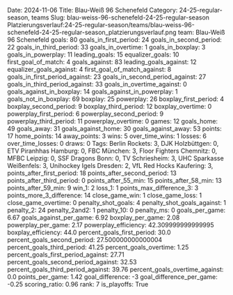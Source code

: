 Date: 2024-11-06
Title: Blau-Weiß 96 Schenefeld
Category: 24-25-regular-season, teams
Slug: blau-weiss-96-schenefeld-24-25-regular-season
Platzierungsverlauf:24-25-regular-season/teams/blau-weiss-96-schenefeld-24-25-regular-season_platzierungsverlauf.png
team: Blau-Weiß 96 Schenefeld
goals: 80
goals_in_first_period: 24
goals_in_second_period: 22
goals_in_third_period: 33
goals_in_overtime: 1
goals_in_boxplay: 3
goals_in_powerplay: 11
leading_goals: 15
equalizer_goals: 10
first_goal_of_match: 4
goals_against: 83
leading_goals_against: 12
equalizer_goals_against: 4
first_goal_of_match_against: 8
goals_in_first_period_against: 23
goals_in_second_period_against: 27
goals_in_third_period_against: 33
goals_in_overtime_against: 0
goals_against_in_boxplay: 14
goals_against_in_powerplay: 1
goals_not_in_boxplay: 69
boxplay: 25
powerplay: 26
boxplay_first_period: 4
boxplay_second_period: 9
boxplay_third_period: 12
boxplay_overtime: 0
powerplay_first_period: 6
powerplay_second_period: 9
powerplay_third_period: 11
powerplay_overtime: 0
games: 12
goals_home: 49
goals_away: 31
goals_against_home: 30
goals_against_away: 53
points: 17
home_points: 14
away_points: 3
wins: 5
over_time_wins: 1
losses: 6
over_time_losses: 0
draws: 0
Tags:  Berlin Rockets: 3,  DJK Holzbüttgen: 0,  ETV Piranhhas Hamburg: 0,  FBC München: 3,  Floor Fighters Chemnitz: 0,  MFBC Leipzig: 0,  SSF Dragons Bonn: 0,  TV Schriesheim: 3,  UHC Sparkasse Weißenfels: 3,  Unihockey Igels Dresden: 2,  VfL Red Hocks Kaufering: 3,
points_after_first_period: 18
points_after_second_period: 13
points_after_third_period: 0
points_after_55_min: 15
points_after_58_min: 13
points_after_59_min: 9
win_1: 2
loss_1: 1
points_max_difference_3: 3
points_more_3_difference: 14
close_game_win: 1
close_game_loss: 1
close_game_overtime: 0
penalty_shot_goals: 4
penalty_shot_goals_against: 1
penalty_2: 24
penalty_2and2: 1
penalty_10: 0
penalty_ms: 0
goals_per_game: 6.67
goals_against_per_game: 6.92
boxplay_per_game: 2.08
powerplay_per_game: 2.17
powerplay_efficiency: 42.309999999999995
boxplay_efficiency: 44.0
percent_goals_first_period: 30.0
percent_goals_second_period: 27.500000000000004
percent_goals_third_period: 41.25
percent_goals_overtime: 1.25
percent_goals_first_period_against: 27.71
percent_goals_second_period_against: 32.53
percent_goals_third_period_against: 39.76
percent_goals_overtime_against: 0.0
points_per_game: 1.42
goal_difference: -3
goal_difference_per_game: -0.25
scoring_ratio: 0.96
rank: 7
is_playoffs: True
